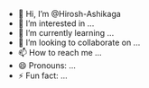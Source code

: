 - 👋 Hi, I’m @Hirosh-Ashikaga
- 👀 I’m interested in ...
- 🌱 I’m currently learning ...
- 💞️ I’m looking to collaborate on ...
- 📫 How to reach me ...
- 😄 Pronouns: ...
- ⚡ Fun fact: ...

<!---
Hirosh-Ashikaga/Hirosh-Ashikaga is a ✨ special ✨ repository because its `README.md` (this file) appears on your GitHub profile.
You can click the Preview link to take a look at your changes.
--->

